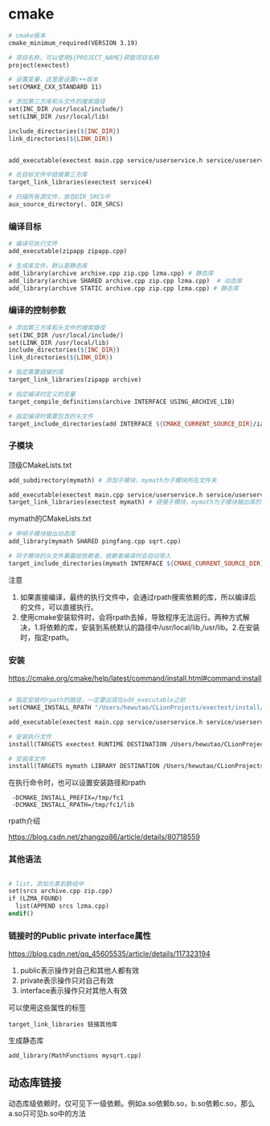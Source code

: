 # cmake



```makefile
# cmake版本
cmake_minimum_required(VERSION 3.19)

# 项目名称，可以使用${PROJECT_NAME}获取项目名称
project(exectest)

# 设置变量，这里是设置c++版本
set(CMAKE_CXX_STANDARD 11)

# 添加第三方库和头文件的搜索路径
set(INC_DIR /usr/local/include/)
set(LINK_DIR /usr/local/lib)

include_directories(${INC_DIR})
link_directories(${LINK_DIR})


add_executable(exectest main.cpp service/userservice.h service/userservice.cpp include/service4.h)

# 在目标文件中链接第三方库
target_link_libraries(exectest service4)
```



```makefile
# 扫描所有源文件，放在DIR_SRCS中
aux_source_directory(. DIR_SRCS)
```



### 编译目标

```makefile
# 编译可执行文件
add_executable(zipapp zipapp.cpp)

# 生成库文件，默认是静态库
add_library(archive archive.cpp zip.cpp lzma.cpp) # 静态库
add_library(archive SHARED archive.cpp zip.cpp lzma.cpp)  # 动态库
add_library(archive STATIC archive.cpp zip.cpp lzma.cpp) # 静态库

```



### 编译的控制参数

```makefile
# 添加第三方库和头文件的搜索路径
set(INC_DIR /usr/local/include/)
set(LINK_DIR /usr/local/lib)
include_directories(${INC_DIR})
link_directories(${LINK_DIR})

# 指定需要链接的库
target_link_libraries(zipapp archive)

# 指定编译时定义的变量
target_compile_definitions(archive INTERFACE USING_ARCHIVE_LIB)

# 指定编译时需要包含的头文件
target_include_directories(add INTERFACE ${CMAKE_CURRENT_SOURCE_DIR}/iadd)
```



### 子模块

顶级CMakeLists.txt

```makefile
add_subdirectory(mymath) # 添加子模块，mymath为子模块所在文件夹

add_executable(exectest main.cpp service/userservice.h service/userservice.cpp include/service4.h)
target_link_libraries(exectest mymath) # 链接子模块，mymath为子模块输出库的名字
```



mymath的CMakeLists.txt

```makefile
# 申明子模块输出动态库
add_library(mymath SHARED pingfang.cpp sqrt.cpp)

# 将子模块的头文件暴露给依赖者，依赖者编译时会自动导入
target_include_directories(mymath INTERFACE ${CMAKE_CURRENT_SOURCE_DIR})
```



注意

1. 如果直接编译，最终的执行文件中，会通过rpath搜索依赖的库，所以编译后的文件，可以直接执行。
2. 使用cmake安装软件时，会将rpath去掉，导致程序无法运行。两种方式解决，1.将依赖的库，安装到系统默认的路径中/usr/local/lib,/usr/lib。2.在安装时，指定rpath。





### 安装

https://cmake.org/cmake/help/latest/command/install.html#command:install

```makefile

# 指定安装时rpath的路径，一定要出现在add_executable之前
set(CMAKE_INSTALL_RPATH "/Users/hewutao/CLionProjects/exectest/install/lib")

add_executable(exectest main.cpp service/userservice.h service/userservice.cpp include/service4.h)

# 安装执行文件
install(TARGETS exectest RUNTIME DESTINATION /Users/hewutao/CLionProjects/exectest/install/bin)

# 安装库文件
install(TARGETS mymath LIBRARY DESTINATION /Users/hewutao/CLionProjects/exectest/install/lib)
```



在执行命令时，也可以设置安装路径和rpath

```
 -DCMAKE_INSTALL_PREFIX=/tmp/fc1 
 -DCMAKE_INSTALL_RPATH=/tmp/fc1/lib
```



rpath介绍

https://blog.csdn.net/zhangzq86/article/details/80718559



### 其他语法

```makefile

# list，添加元素到数组中
set(srcs archive.cpp zip.cpp)
if (LZMA_FOUND)
  list(APPEND srcs lzma.cpp)
endif()


```







### 链接时的Public private interface属性

https://blog.csdn.net/qq_45605535/article/details/117323194



1. public表示操作对自己和其他人都有效
2. private表示操作只对自己有效
3. interface表示操作只对其他人有效



可以使用这些属性的标签

```
target_link_libraries 链接其他库

```







生成静态库

```
add_library(MathFunctions mysqrt.cpp)
```





## 动态库链接

动态库级依赖时，仅可见下一级依赖。例如a.so依赖b.so，b.so依赖c.so，那么a.so只可见b.so中的方法





